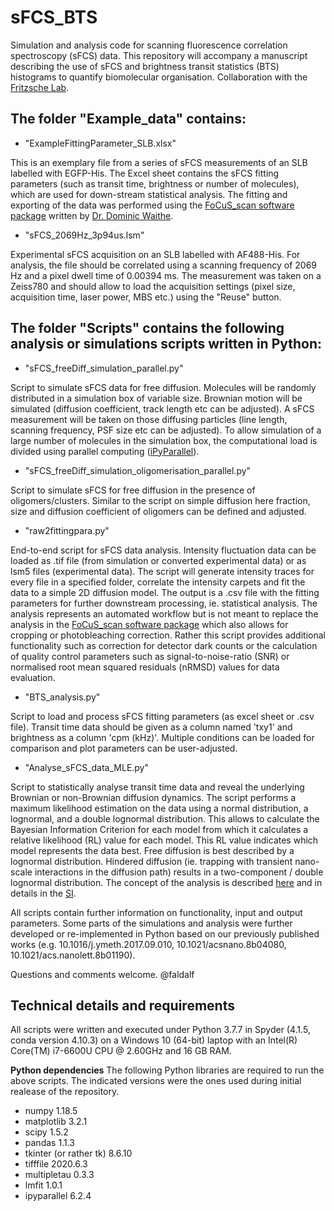# sFCS_BTS

Simulation and analysis code for scanning fluorescence correlation spectroscopy (sFCS) data. 
This repository will accompany a manuscript describing the use of sFCS and brightness transit statistics (BTS) histograms to quantify biomolecular organisation. Collaboration with the [Fritzsche Lab](https://www.bpi-oxford.com/). 

## The folder "Example_data" contains:

- "ExampleFittingParameter_SLB.xlsx"

This is an exemplary file from a series of sFCS measurements of an SLB labelled with EGFP-His. The Excel sheet contains the sFCS fitting parameters (such as transit time, brightness or number of molecules), which are used for down-stream statistical analysis. The fitting and exporting of the data was performed using the [FoCuS_scan software package](https://github.com/dwaithe/FCS_scanning_correlator) written by [Dr. Dominic Waithe](https://github.com/dwaithe). 

- "sFCS_2069Hz_3p94us.lsm"

Experimental sFCS acquisition on an SLB labelled with AF488-His. For analysis, the file should be correlated using a scanning frequency of 2069 Hz and a pixel dwell time of 0.00394 ms. The measurement was taken on a Zeiss780 and should allow to load the acquisition settings (pixel size, acquisition time, laser power, MBS etc.) using the "Reuse" button. 

## The folder "Scripts" contains the following analysis or simulations scripts written in Python:

- "sFCS_freeDiff_simulation_parallel.py"

Script to simulate sFCS data for free diffusion. Molecules will be randomly distributed in a simulation box of variable size. Brownian motion will be simulated (diffusion coefficient, track length etc can be adjusted). A sFCS measurement will be taken on those diffusing particles (line length, scanning frequency, PSF size etc can be adjusted). To allow simulation of a large number of molecules in the simulation box, the computational load is divided using parallel computing ([iPyParallel](https://pypi.org/project/ipyparallel/)). 

- "sFCS_freeDiff_simulation_oligomerisation_parallel.py"

Script to simulate sFCS for free diffusion in the presence of oligomers/clusters. Similar to the script on simple diffusion here fraction, size and diffusion coefficient of oligomers can be defined and adjusted. 

- "raw2fittingpara.py"

End-to-end script for sFCS data analysis. Intensity fluctuation data can be loaded as .tif file (from simulation or converted experimental data) or as lsm5 files (experimental data). The script will generate intensity traces for every file in a specified folder, correlate the intensity carpets and fit the data to a simple 2D diffusion model. The output is a .csv file with the fitting parameters for further downstream processing, ie. statistical analysis. The analysis represents an automated workflow but is not meant to replace the analysis in the [FoCuS_scan software package](https://github.com/dwaithe/FCS_scanning_correlator) which also allows for cropping or photobleaching correction. Rather this script provides additional functionality such as correction for detector dark counts or the calculation of quality control parameters such as signal-to-noise-ratio (SNR) or normalised root mean squared residuals (nRMSD) values for data evaluation. 

- "BTS_analysis.py"

Script to load and process sFCS fitting parameters (as excel sheet or .csv file). Transit time data should be given as a column named 'txy1' and brightness as a column 'cpm (kHz)'. Multiple conditions can be loaded for comparison and plot parameters can be user-adjusted. 

- "Analyse_sFCS_data_MLE.py"

Script to statistically analyse transit time data and reveal the underlying Brownian or non-Brownian diffusion dynamics. The script performs a maximum likelihood estimation on the data using a normal distribution, a lognormal, and a double lognormal distribution. This allows to calculate the Bayesian Information Criterion for each model from which it calculates a relative likelihood (RL) value for each model. This RL value indicates which model represents the data best. Free diffusion is best described by a lognormal distribution. Hindered diffusion (ie. trapping with transient nano-scale interactions in the diffusion path) results in a two-component / double lognormal distribution. The concept of the analysis is described [here](https://pubs.acs.org/doi/10.1021/acsnano.8b04080) and in details in the [SI](https://pubs.acs.org/doi/suppl/10.1021/acsnano.8b04080/suppl_file/nn8b04080_si_001.pdf).

All scripts contain further information on functionality, input and output parameters. 
Some parts of the simulations and analysis were further developed or re-implemented in Python based on our previously published works (e.g. 10.1016/j.ymeth.2017.09.010, 10.1021/acsnano.8b04080, 10.1021/acs.nanolett.8b01190).   

Questions and comments welcome. 
@faldalf



## Technical details and requirements

All scripts were written and executed under Python 3.7.7 in Spyder (4.1.5, conda version 4.10.3) on a Windows 10 (64-bit) laptop with an Intel(R) Core(TM) i7-6600U CPU @ 2.60GHz and 16 GB RAM. 

**Python dependencies**
The following Python libraries are required to run the above scripts. The indicated versions were the ones used during initial realease of the repository. 

- numpy 1.18.5
- matplotlib 3.2.1 
- scipy 1.5.2
- pandas 1.1.3
- tkinter (or rather tk) 8.6.10
- tifffile 2020.6.3
- multipletau 0.3.3
- lmfit 1.0.1
- ipyparallel 6.2.4
